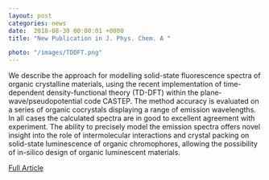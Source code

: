 ```yaml
---                                                                                                                                                                                      
layout: post                                                                                                                                                                             
categories: news                                                                                                                                                                 
date:  2018-08-30 00:00:01 +0000                                                                                                                                                        
title: "New Publication in J. Phys. Chem. A "

photo: "/images/TDDFT.png"
---            
```



 We describe the approach for modelling solid-state fluorescence spectra of organic crystalline materials, using the recent implementation of time-dependent density-functional theory (TD-DFT) within the plane-wave/pseudopotential code CASTEP. The method accuracy is evaluated on a series of organic cocrystals displaying a range of emission wavelengths. In all cases the calculated spectra are in good to excellent agreement with experiment. The ability to precisely model the emission spectra offers novel insight into the role of intermolecular interactions and crystal packing on solid-state luminescence of organic chromophores, allowing the possibility of in-silico design of organic luminescent materials. 

                                                                                                                  
[Full Article](https://pubs.acs.org/doi/10.1021/acs.jpca.8b03481)
